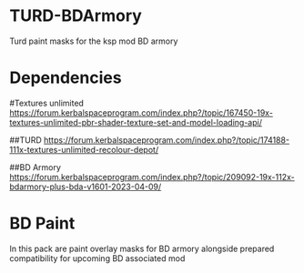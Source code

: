 # TURD-BDArmory
 Turd paint masks for the ksp mod BD armory


# Dependencies
#Textures unlimited
https://forum.kerbalspaceprogram.com/index.php?/topic/167450-19x-textures-unlimited-pbr-shader-texture-set-and-model-loading-api/

##TURD
https://forum.kerbalspaceprogram.com/index.php?/topic/174188-111x-textures-unlimited-recolour-depot/

##BD Armory
https://forum.kerbalspaceprogram.com/index.php?/topic/209092-19x-112x-bdarmory-plus-bda-v1601-2023-04-09/

# BD Paint
In this pack are paint overlay masks for BD armory alongside prepared compatibility for upcoming BD associated mod
